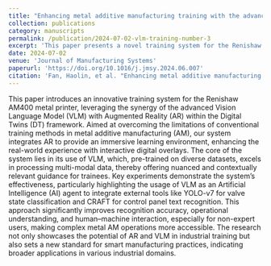 ```yaml
---
title: "Enhancing metal additive manufacturing training with the advanced vision language model: A pathway to immersive augmented reality training for non-experts"
collection: publications
category: manuscripts
permalink: /publication/2024-07-02-vlm-training-number-3
excerpt: 'This paper presents a novel training system for the Renishaw AM400 metal printer that combines Vision Language Models (VLM), Augmented Reality (AR), and Digital Twins (DT). By integrating AR for immersive learning and using VLM for intelligent, multi-modal guidance—including tool integration like YOLO-v7 and CRAFT—the system enhances recognition, user interaction, and accessibility for non-experts, offering a new benchmark for smart manufacturing training.'
date: 2024-07-02
venue: 'Journal of Manufacturing Systems'
paperurl: 'https://doi.org/10.1016/j.jmsy.2024.06.007'
citation: 'Fan, Haolin, et al. "Enhancing metal additive manufacturing training with the advanced vision language model: A pathway to immersive augmented reality training for non-experts." Journal of Manufacturing Systems 75 (2024): 257-269.'
---
```


This paper introduces an innovative training system for the Renishaw AM400 metal printer, leveraging the synergy of the advanced Vision Language Model (VLM) with Augmented Reality (AR) within the Digital Twins (DT) framework. Aimed at overcoming the limitations of conventional training methods in metal additive manufacturing (AM), our system integrates AR to provide an immersive learning environment, enhancing the real-world experience with interactive digital overlays. The core of the system lies in its use of VLM, which, pre-trained on diverse datasets, excels in processing multi-modal data, thereby offering nuanced and contextually relevant guidance for trainees. Key experiments demonstrate the system’s effectiveness, particularly highlighting the usage of VLM as an Artificial Intelligence (AI) agent to integrate external tools like YOLO-v7 for valve state classification and CRAFT for control panel text recognition. This approach significantly improves recognition accuracy, operational understanding, and human–machine interaction, especially for non-expert users, making complex metal AM operations more accessible. The research not only showcases the potential of AR and VLM in industrial training but also sets a new standard for smart manufacturing practices, indicating broader applications in various industrial domains.
